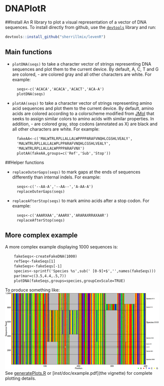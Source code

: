 # DNAPlotR
##Install
An R library to plot a visual representation of a vector of DNA sequences. To install directly from github, use the [<code>devtools</code>](https://github.com/hadley/devtools) library and run:


```r
devtools::install_github("sherrillmix/levenR")
```

## Main functions
* <code>plotDNA(seqs)</code> to take a character vector of strings representing DNA sequences and plot them to the current device. By default, A, C, T and G are colored, - are colored gray and all other characters are white. For example:

        seqs<-c('ACACA','ACACA','ACACT','ACA-A')
        plotDNA(seqs)

* <code>plotAA(seqs)</code> to take a character vector of strings representing amino acid sequences and plot them to the current device. By default, amino acids are colored according to a colorscheme modified from [JMol](http://jmol.sourceforge.net/jscolors/) that seeks to assign similar colors to amino acids with similar properties. In addition, - are colored gray, stop codons (annotated as X) are black and all other characters are white. For example:

        fakeAA<-c('MALWTRLRPLLALLALWPPPPARAFVNQHLCGSHLVEALY',
        'MALWTRLRPLLALLALWPLPPARAFVNQHLCGSHLVEALY',
        'MALWTRLRPLLALLALWPPPPARAFVNX')
        plotAA(fakeAA,groups=c('Ref','Sub','Stop'))

##Helper functions

* <code>replaceOuterGaps(seqs)</code> to mark gaps at the ends of sequences differently than internal indels.  For example:

        seqs<-c('--AA-A','--AA--','A-AA-A')
        replaceOuterGaps(seqs)

* <code>replaceAfterStop(seqs)</code> to mark amino acids after a stop codon.  For example:

        seqs<-c('AAARXAA','AAARX','ARARAXRRAXAAR')
        replaceAfterStop(seqs)

## More complex example
A more complex example displaying 1000 sequences is:

        fakeSeqs<-createFakeDNA(1000)
        refSeq<-fakeSeqs[1]
        fakeSeqs<-fakeSeqs[-1]
        species<-sprintf('Species %s',sub(' [0-9]+$','',names(fakeSeqs)))
        par(mar=c(3.5,4.4,.5,7))
        plotDNA(fakeSeqs,groups=species,groupCexScale=TRUE)

To produce something like:
![Example of DNA plot](dnaPlotExample.png)
See [generatePlots.R](generatePlots.R) or [inst/doc/example.pdf](the vignette) for complete plotting details.


